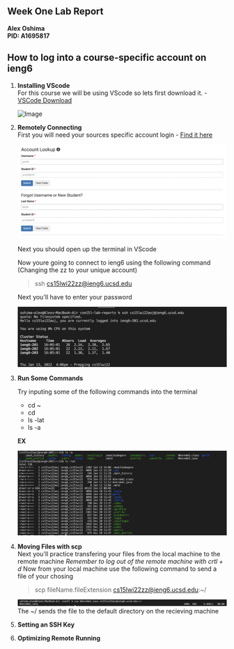 
## Week One Lab Report
**Alex Oshima**  
**PID: A1695817**

## How to log into a course-specific account on ieng6

1) **Installing VScode**\
For this course we will be using VScode so lets first download it. - [VSCode Download](https://code.visualstudio.com/download)

    ![Image](..\VSCode.png)



2) **Remotely Connecting**\
First you will need your sources specific account login - [Find it here](https://sdacs.ucsd.edu/~icc/index.php)

    ![Image](AccountLookup.png)

    Next you should open up the terminal in VScode  

    Now youre going to connect to ieng6 using the following command 
    (Changing the zz to your unique account)
    >ssh cs15lwi22zz@ieng6.ucsd.edu  

    Next you'll have to enter your password 

    ![Image](Login.png)


3) **Run Some Commands**

    Try inputing some of the following commands into the terminal
    * cd ~
    * cd
    * ls -lat
    * ls -a

    **EX**  

    ![Image](ls-a.png)

4) **Moving Files with scp**\
    Next you'll practice transfering your files from the local machine to the remote machine
    *Remember to log out of the remote machine with crtl + d*
    Now from your local machine use the following command to send a file of your chosing
    >scp fileName.fileExtension cs15lwi22zz@ieng6.ucsd.edu:~/

    ![Image](scp.png)
    The ~/ sends the file to the default directory on the recieving machine

5) **Setting an SSH Key**

6) **Optimizing Remote Running**